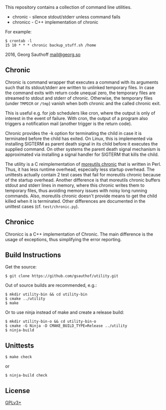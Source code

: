 This repository contains a collection of command line utilities.

- chronic - silence stdout/stderr unless command fails
- chronicc - C++ implementation of chronic

For example:

    $ crontab -l
    15 10 * * * chronic backup_stuff.sh /home


2016, Georg Sauthoff <mail@georg.so>

## Chronic

Chronic is command wrapper that executes a command with its
arguments such that its stdout/stderr are written to unlinked
temporary files. In case the command exits with return code
unequal zero, the temporary files are streamed to stdout and
stderr of chronic. Otherwise, the temporary files (under `TMPDIR`
or `/tmp`) vanish when both chronic and the called chronic exit.

This is useful e.g. for job schedulers like cron, where
the output is only of interest in the event of failure. With
cron, the output of a program also triggers a notification mail
(another trigger is the return code).

Chronic provides the -k option for terminating the child in case
it is terminated before the child has exited. On Linux, this is
implemented via installing SIGTERM as parent death signal in its
child before it executes the supplied command. On other systems
the parent death signal mechanism  is approximated via installing
a signal handler for SIGTERM that kills the child.

The utility is a C reimplementation of [moreutils
chronic][moreutils] that is written in Perl. Thus, it has less
runtime overhead, especially less startup overhead.  The
unittests actually contain 2 test cases that fail for moreutils
chronic because of the startup overhead. Another difference is
that moreutils chronic buffers stdout and stderr lines in memory,
where this chronic writes them to temporary files, thus avoiding
memory issues with noisy long running commands. Also, moreutils
chronic doesn't provide means to get the child killed when it is
terminated. Other
differences are documented in the unittest cases (cf.
`test/chronic.py`).

## Chronicc

Chronicc is a C++ implementation of Chronic. The main difference
is the usage of exceptions, thus simplifying the error reporting.

## Build Instructions

Get the source:

    $ git clone https://github.com/gsauthof/utility.git

Out of source builds are recommended, e.g.:

    $ mkdir utility-bin && cd utility-bin
    $ cmake ../utility
    $ make

Or to use ninja instead of make and create a release build:

    $ mkdir utility-bin-o && cd utility-bin-o
    $ cmake -G Ninja -D CMAKE_BUILD_TYPE=Release ../utility
    $ ninja-build

## Unittests

    $ make check

or

    $ ninja-build check

## License

[GPLv3+][gpl]


[gpl]: https://www.gnu.org/licenses/gpl.html
[moreutils]: the://joeyh.name/code/moreutils/
